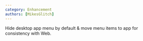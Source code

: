 ```yaml
---
category: Enhancement
authors: [MikesGlitch]
---
```


Hide desktop app menu by default & move menu items to app for consistency with Web.
